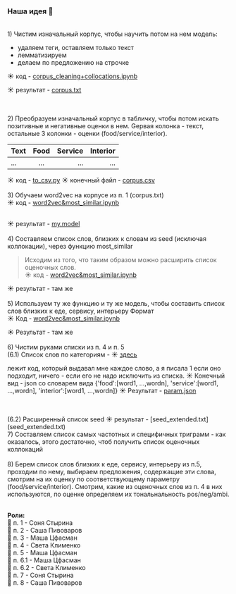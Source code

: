 ### Наша идея 🚽
<br />1) Чистим изначальный корпус, чтобы научить потом на нем модель: 
  * удаляем теги, оставляем только текст
  * лемматизируем
  * делаем по предложению на строчке


☀  код - 
[corpus_cleaning+collocations.ipynb](https://github.com/mmtsfasman/NLP_Project/corpus%20cleaning%20%2B%20collocations.ipynb)

☀  результат - 
[corpus.txt](https://drive.google.com/file/d/1M0gFiuZGunLa1v96ZawhI6S9f9Kv604a/view?usp=sharing)

<br />
<br />2) Преобразуем изначальный корпус в табличку, чтобы потом искать позитивные и негативные оценки в нем. Gервая колонка - текст, остальные 3 колонки - оценки (food/service/interior). 

| Text | Food | Service | Interior |
| --- |:---:| ---:|-----:|
| ...|...| ...|...|

☀ код - 
[to_csv.py](https://github.com/mmtsfasman/NLP_Project/to_csv.py)
☀ конечный файл - 
[corpus.csv](https://github.com/mmtsfasman/NLP_Projectr/corpus.csv)
<br />
<br />
3) Обучаем word2vec на корпусе из п. 1 (corpus.txt)
<br /> ☀ код - 
[word2vec&most_similar.ipynb](https://github.com/mmtsfasman/NLP_Project/word2vec%20%26%20most_similar%20lists.ipynb)

<br /> ☀ результат - 
[my.model](https://github.com/mmtsfasman/NLP_Project/my.model)
<br />
<br />
4) Составляем список слов, близких к словам из seed (исключая коллокации), через функцию most_similar
> Исходим из того, что таким образом можно расширить список оценочных слов.
<br />  ☀ код - 
[word2vec&most_similar.ipynb](https://github.com/mmtsfasman/NLP_Project/word2vec%20%26%20most_similar%20lists.ipynb)

  ☀ результат - там же
<br />
<br />
5) Используем ту же функцию и ту же модель, чтобы составить список слов близких к еде, сервису, интерьеру
Формат
<br /> ☀ Код - 
[word2vec&most_similar.ipynb](https://github.com/mmtsfasman/NLP_Project/word2vec%20%26%20most_similar%20lists.ipynb)

 ☀ Результат - там же
<br />
<br />
6) Чистим руками списки из п. 4 и п. 5
<br />
(6.1) Список слов по категориям  -  ☀ 
[здесь](https://github.com/mmtsfasman/NLP_Project/word2vec%20%26%20most_similar%20lists.ipynb)

лежит код, который выдавал мне каждое слово, а я писала 1 если оно подходит, ничего - если его не надо исключить из списка.  ☀ Конечный вид - json со словарем вида {'food':[word1, ...,wordn], 'service':[word1, ...,wordn], 'interior':[word1, ...,wordn]} ☀ Результат -
[param.json](param.json)

<br />
<br />
(6.2) Расширенный список seed ☀ результат - 
[seed_extended.txt](seed_extended.txt)  


<br />
7) Составляем список самых частотных и специфичных триграмм - как оказалось, этого достаточно, чтоб получить список оценочных коллокаций
<br />
<br />
8) Берем список слов близких к еде, сервису, интерьеру из п.5, проходим по нему, выбираем предложения, содержащие эти слова, смотрим на их оценку по соответствующему параметру (food/service/interior). Смотрим, какие из оценочных слов из п. 4 в них используются, по оценке определяем их тональнальность pos/neg/ambi.
<br />
<br />

**Роли:** <br />
🚀 п. 1 - Соня Стырина <br />
🚀 п. 2 - Саша Пивоваров <br />
🚀 п. 3 - Маша Цфасман <br />
🚀 п. 4 - Света Клименко <br />
🚀 п. 5 - Маша Цфасман <br />
🚀 п. 6.1 - Маша Цфасман <br />
🚀 п. 6.2 - Света Клименко <br />
🚀 п. 7 - Соня Стырина <br />
🚀 п. 8 - Саша Пивоваров <br />




